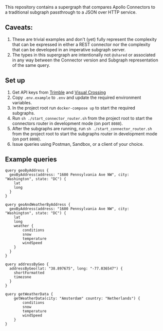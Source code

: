 This repository contains a supergraph that compares Apollo Connectors to a traditional subgraph passthrough to a JSON over HTTP service. 

## Caveats:

1. These are trivial examples and don't (yet) fully represent the complexity that can be expressed in either a REST connector nor the complexity that can be developed in an imperative subgraph server.
1. The types in this supergraph are intentionally not `@shared` or associated in any way between the Connector version and Subgraph representation of the same query.

## Set up
1. Get API keys from [Trimble](https://developer.trimblemaps.com/forms/get-an-api-key) and [Visual Crossing](https://www.visualcrossing.com/weather/weather-data-services)
1. Copy `.env.example` to `.env` and update the required environment variables. 
1. In the project root run `docker-compose up` to start the required subgraphs. 
1. Run `sh ./start_connector_router.sh` from the project root to start the connectors router in development mode (on port `8080`).
1. After the subgraphs are running, run `sh ./start_connector_router.sh` from the project root to start the subgraphs router in development mode (on port `8000`).
1. Issue queries using Postman, Sandbox, or a client of your choice.

## Example queries
```
query geoByAddress {
  geoByAddress(address: "1600 Pennsylvania Ave NW", city: "Washington", state: "DC") {
    lat
    long
  }
}

query geoAndWeatherByAddress {
  geoByAddress(address: "1600 Pennsylvania Ave NW", city: "Washington", state: "DC") {
    lat
    long
    weather {
        conditions
        snow
        temperature
        windSpeed
    }
  }
}

query addressByGeo {
  addressByGeo(lat: "38.897675", long: "-77.036547") {
    shortFormatted
    timezone
  }
}

query getWeatherData {
    getWeatherData(city: "Amsterdam" country: "Netherlands") {
        conditions
        snow
        temperature
        windSpeed
    }
}
```